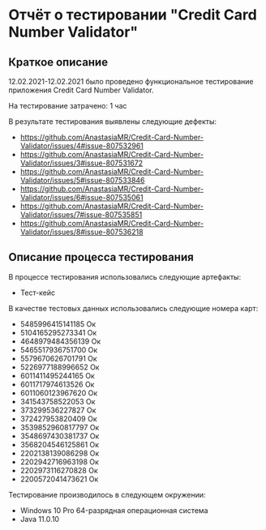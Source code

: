 
# Отчёт о тестировании "Credit Card Number Validator"

## Краткое описание

12.02.2021-12.02.2021 было проведено функциональное тестирование приложения Credit Card Number Validator.

На тестирование затрачено: 1 час

В результате тестирования выявлены следующие дефекты:
* https://github.com/AnastasiaMR/Credit-Card-Number-Validator/issues/4#issue-807532961
* https://github.com/AnastasiaMR/Credit-Card-Number-Validator/issues/3#issue-807531672
* https://github.com/AnastasiaMR/Credit-Card-Number-Validator/issues/5#issue-807533846
* https://github.com/AnastasiaMR/Credit-Card-Number-Validator/issues/6#issue-807535061
* https://github.com/AnastasiaMR/Credit-Card-Number-Validator/issues/7#issue-807535851
* https://github.com/AnastasiaMR/Credit-Card-Number-Validator/issues/8#issue-807536218


## Описание процесса тестирования

В процессе тестирования использовались следующие артефакты:
* Тест-кейс

В качестве тестовых данных использовались следующие номера карт:
* 5485996415141185 Ок
* 5104165295273341 Ок
* 4648979484356139 Ок
* 5465517936751700 Ок
* 5579670626701791 Ок
* 5226977188996652 Ок
* 6011411495244165 Ок
* 6011717974613526 Ок
* 6011060123967620 Ок
* 341543758522053 Ок
* 373299536227827 Ок 
* 372427953820409 Ок
* 3539852960817797 Ок
* 3548697430381737 Ок
* 3568204546125861 Ок
* 2202138139086298 Ок
* 2202942716963198 Ок
* 2202973116270828 Ок
* 2200572041473621 Ок


Тестирование производилось в следующем окружении:
* Windows 10 Pro 64-разрядная операционная система 
* Java 11.0.10
